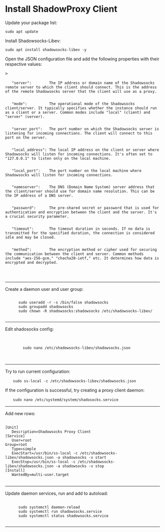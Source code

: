 <h1>Install ShadowProxy Client</h1>
<p>Update your package list:</p>
<pre><code>sudo apt update</code></pre>
<p>Install Shadowsocks-Libev:</p>
<pre><code>sudo apt install shadowsocks-libev -y</code></pre>
<p>Open the JSON configuration file and add the following properties with their respective values:</p>
<pre>>
 <code>
   "server":        The IP address or domain name of the Shadowsocks remote server to which the client should connect. This is the address of the remote Shadowsocks server that the client will use as a proxy.</p>
   "mode":          The operational mode of the Shadowsocks client/server. It typically specifies whether the instance should run as a client or a server. Common modes include "local" (client) and "server" (server).</p>
   "server_port":   The port number on which the Shadowsocks server is listening for incoming connections. The client will connect to this port on the server.</p>
   "local_address": The local IP address on the client or server where Shadowsocks will listen for incoming connections. It's often set to "127.0.0.1" to listen only on the local machine.</p>
   "local_port":    The port number on the local machine where Shadowsocks will listen for incoming connections.</p>
   "nameserver":    The DNS (Domain Name System) server address that the client/server should use for domain name resolution. This can be the IP address of a DNS server.</p>
   "password":      The pre-shared secret or password that is used for authentication and encryption between the client and the server. It's a crucial security parameter.</p>
   "timeout":       The timeout duration in seconds. If no data is transmitted for the specified duration, the connection is considered idle and may be closed.</p>
   "method":        The encryption method or cipher used for securing the communication between the client and server. Common methods include "aes-256-gcm," "chacha20-ietf," etc. It determines how data is encrypted and decrypted.</p>
</code>
</pre>
 <hr>
 <p>Create a daemon user and user group:</p>
     <code>
      sudo useradd -r -s /bin/false shadowsocks
      sudo groupadd shadowsocks
      sudo chown -R shadowsocks:shadowsocks /etc/shadowsocks-libev/ 
  </code>
  </pre> <hr>
<p>Edit shadosocks config:</p>
 <pre> 
    <code>
        sudo nano /etc/shadowsocks-libev/shadowsocks.json
   </code> 
 </pre> <hr>
<p>Try to run current configuration:</p>
<pre>
   <code>sudo ss-local -c /etc/shadowsocks-libev/shadowsocks.json</code>
</pre>
<p>If the configuration is successful, try creating a proxy client daemon:</p>
<pre>
   <code>sudo nano /etc/systemd/system/shadosocks.service</code>
</pre><hr>
<p>Add new rows:</p>
<pre>
 <code>
[Unit]
   Description=Shadowsocks Proxy Client
[Service] 
   User=root
Group=root
   Type=simple
   ExecStart=/usr/bin/ss-local -c /etc/shadowsocks-libev/shadowsocks.json -a shadowsocks -v start
   ExecStop=/usr/bin/ss-local -c /etc/shadowsocks-libev/shadowsocks.json -a shadowsocks -v stop
[Install]
   WantedBy=multi-user.target
</code>
</pre><hr>
<p>Update daemon services, run and add to autoload:</p> 
<pre>
   <code>
      sudo systemctl daemon-reload
      sudo systemctl run shadowsocks.service
      sudo systemctl status shadowsocks.service
  </code>
</pre><hr>
